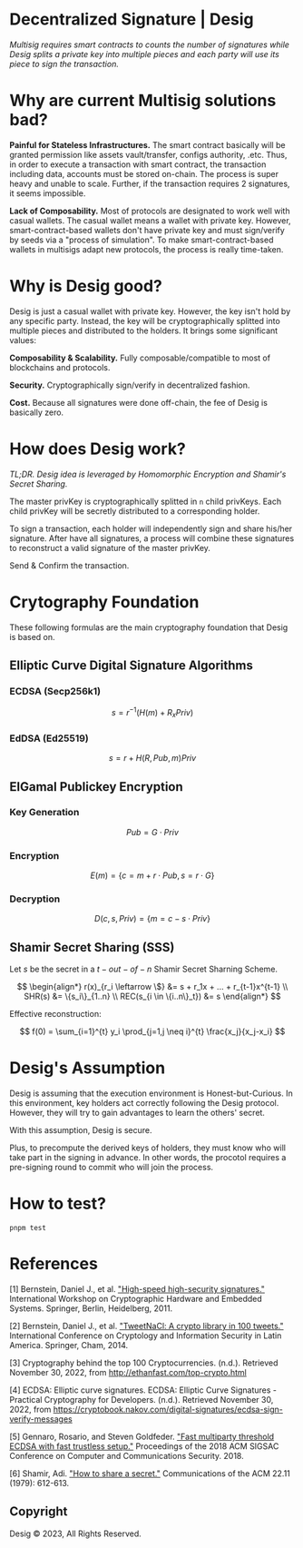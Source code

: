 # Decentralized Signature | Desig

_Multisig requires smart contracts to counts the number of signatures while Desig splits a private key into multiple pieces and each party will use its piece to sign the transaction._

# Why are current Multisig solutions bad?

**Painful for Stateless Infrastructures.** The smart contract basically will be granted permission like assets vault/transfer, configs authority, .etc. Thus, in order to execute a transaction with smart contract, the transaction including data, accounts must be stored on-chain. The process is super heavy and unable to scale. Further, if the transaction requires 2 signatures, it seems impossible.

**Lack of Composability.** Most of protocols are designated to work well with casual wallets. The casual wallet means a wallet with private key. However, smart-contract-based wallets don't have private key and must sign/verify by seeds via a "process of simulation". To make smart-contract-based wallets in multisigs adapt new protocols, the process is really time-taken.

# Why is Desig good?

Desig is just a casual wallet with private key. However, the key isn't hold by any specific party. Instead, the key will be cryptographically splitted into multiple pieces and distributed to the holders. It brings some significant values:

**Composability & Scalability.** Fully composable/compatible to most of blockchains and protocols.

**Security.** Cryptographically sign/verify in decentralized fashion.

**Cost.** Because all signatures were done off-chain, the fee of Desig is basically zero.

# How does Desig work?

_TL;DR. Desig idea is leveraged by Homomorphic Encryption and Shamir's Secret Sharing._

The master privKey is cryptographically splitted in `n` child privKeys. Each child privKey will be secretly distributed to a corresponding holder.

To sign a transaction, each holder will independently sign and share his/her signature. After have all signatures, a process will combine these signatures to reconstruct a valid signature of the master privKey.

Send & Confirm the transaction.

# Crytography Foundation

These following formulas are the main cryptography foundation that Desig is based on.

## Elliptic Curve Digital Signature Algorithms

### ECDSA (Secp256k1)

$$
s = r^{-1}(H(m)+R_xPriv)
$$

### EdDSA (Ed25519)

$$
s = r+H(R,Pub,m)Priv
$$

## ElGamal Publickey Encryption

### Key Generation

$$
Pub = G \cdot Priv
$$

### Encryption

$$
E(m) = \{ c = m + r \cdot Pub, s = r \cdot G \}
$$

### Decryption

$$
D(c,s,Priv) = \{ m = c - s \cdot Priv \}
$$

## Shamir Secret Sharing (SSS)

Let $s$ be the secret in a $t-out-of-n$ Shamir Secret Sharning Scheme.

$$
\begin{align*}
  r(x)_{r_i \leftarrow \$} &= s + r_1x + ... + r_{t-1}x^{t-1} \\
  SHR(s) &= \{s_i\}_{1..n} \\
  REC(s_{i \in \{i..n\}_t}) &= s
\end{align*}
$$

Effective reconstruction:

$$
f(0) = \sum_{i=1}^{t} y_i \prod_{j=1,j \neq i}^{t} \frac{x_j}{x_j-x_i}
$$

# Desig's Assumption

Desig is assuming that the execution environment is Honest-but-Curious. In this environment, key holders act correctly following the Desig protocol. However, they will try to gain advantages to learn the others' secret.

With this assumption, Desig is secure.

Plus, to precompute the derived keys of holders, they must know who will take part in the signing in advance. In other words, the procotol requires a pre-signing round to commit who will join the process.

# How to test?

```
pnpm test
```

# References

[1] Bernstein, Daniel J., et al. ["High-speed high-security signatures."](http://ed25519.cr.yp.to/ed25519-20110926.pdf) International Workshop on Cryptographic Hardware and Embedded Systems. Springer, Berlin, Heidelberg, 2011.

[2] Bernstein, Daniel J., et al. ["TweetNaCl: A crypto library in 100 tweets."](http://tweetnacl.cr.yp.to/tweetnacl-20140917.pdf) International Conference on Cryptology and Information Security in Latin America. Springer, Cham, 2014.

[3] Cryptography behind the top 100 Cryptocurrencies. (n.d.). Retrieved November 30, 2022, from http://ethanfast.com/top-crypto.html

[4] ECDSA: Elliptic curve signatures. ECDSA: Elliptic Curve Signatures - Practical Cryptography for Developers. (n.d.). Retrieved November 30, 2022, from https://cryptobook.nakov.com/digital-signatures/ecdsa-sign-verify-messages

[5] Gennaro, Rosario, and Steven Goldfeder. ["Fast multiparty threshold ECDSA with fast trustless setup."](https://eprint.iacr.org/2019/114.pdf) Proceedings of the 2018 ACM SIGSAC Conference on Computer and Communications Security. 2018.

[6] Shamir, Adi. ["How to share a secret."](https://en.wikipedia.org/wiki/Shamir%27s_Secret_Sharing) Communications of the ACM 22.11 (1979): 612-613.

## Copyright

Desig © 2023, All Rights Reserved.
